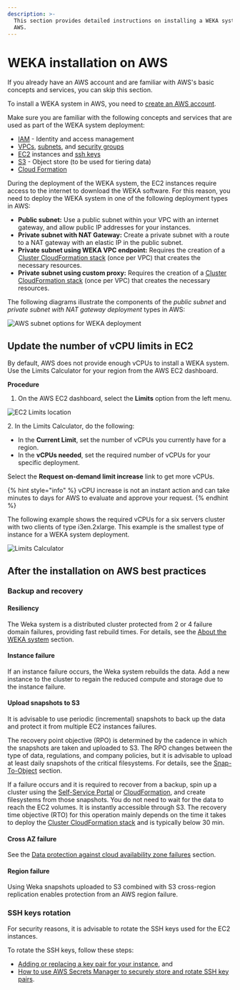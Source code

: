 ```yaml
---
description: >-
  This section provides detailed instructions on installing a WEKA system on
  AWS.
---
```


# WEKA installation on AWS

If you already have an AWS account and are familiar with AWS's basic concepts and services, you can skip this section.

To install a WEKA system in AWS, you need to [create an AWS account](https://aws.amazon.com/account/).

Make sure you are familiar with the following concepts and services that are used as part of the WEKA system deployment:

* [IAM](https://docs.aws.amazon.com/IAM/latest/UserGuide/introduction.html) - Identity and access management
* [VPCs](https://docs.aws.amazon.com/vpc/latest/userguide/what-is-amazon-vpc.html), [subnets](https://docs.aws.amazon.com/vpc/latest/userguide/VPC\_Subnets.html), and [security groups](https://docs.aws.amazon.com/vpc/latest/userguide/VPC\_SecurityGroups.html)
* [EC2](https://aws.amazon.com/documentation/ec2/) instances and [ssh keys](https://docs.aws.amazon.com/AWSEC2/latest/UserGuide/ec2-key-pairs.html)
* [S3](https://docs.aws.amazon.com/AmazonS3/latest/dev/Introduction.html) - Object store (to be used for tiering data)
* [Cloud Formation](https://aws.amazon.com/documentation/cloudformation/)

During the deployment of the WEKA system, the EC2 instances require access to the internet to download the WEKA software. For this reason, you need to deploy the WEKA system in one of the following deployment types in AWS:

* **Public subnet:** Use a public subnet within your VPC with an internet gateway, and allow public IP addresses for your instances.
* **Private subnet with NAT Gateway:** Create a private subnet with a route to a NAT gateway with an elastic IP in the public subnet.
* **Private subnet using WEKA VPC endpoint:** Requires the creation of a [Cluster CloudFormation stack](self-service-portal.md#cluster-cloudformation-stack) (once per VPC) that creates the necessary resources.
* **Private subnet using custom proxy:** Requires the creation of a [Cluster CloudFormation stack](self-service-portal.md#cluster-cloudformation-stack) (once per VPC) that creates the necessary resources.

The following diagrams illustrate the components of the _public subnet_ and _private subnet with NAT gateway deployment_ types in AWS:

![AWS subnet options for WEKA deployment](../../.gitbook/assets/aws\_vpc\_layout1.png)

## Update the number of vCPU limits in EC2

By default, AWS does not provide enough vCPUs to install a WEKA system. Use the Limits Calculator for your region from the AWS EC2 dashboard.

**Procedure**

1. On the AWS EC2 dashboard, select the **Limits** option from the left menu.

![EC2 Limits location](../../.gitbook/assets/wmng\_ec2\_limits.png)

2\. In the Limits Calculator, do the following:

* In the **Current Limit**, set the number of vCPUs you currently have for a region.
* In the **vCPUs needed**, set the required number of vCPUs for your specific deployment.

Select the **Request on-demand limit increase** link to get more vCPUs.

{% hint style="info" %}
vCPU increase is not an instant action and can take minutes to days for AWS to evaluate and approve your request.
{% endhint %}

The following example shows the required vCPUs for a six servers cluster with two clients of type i3en.2xlarge. This example is the smallest type of instance for a WEKA system deployment.

![Limits Calculator](../../.gitbook/assets/wmng\_limit\_calc.png)

## After the installation on AWS best practices&#x20;

### Backup and recovery

#### Resiliency

The Weka system is a distributed cluster protected from 2 or 4 failure domain failures, providing fast rebuild times. For details, see the [About the WEKA system](../../overview/about.md) section.

#### Instance failure

If an instance failure occurs, the Weka system rebuilds the data. Add a new instance to the cluster to regain the reduced compute and storage due to the instance failure.

#### Upload snapshots to S3

It is advisable to use periodic (incremental) snapshots to back up the data and protect it from multiple EC2 instances failures.

The recovery point objective (RPO) is determined by the cadence in which the snapshots are taken and uploaded to S3. The RPO changes between the type of data, regulations, and company policies, but it is advisable to upload at least daily snapshots of the critical filesystems. For details, see the [Snap-To-Object](../../fs/snap-to-obj/) section.

If a failure occurs and it is required to recover from a backup, spin up a cluster using the [Self-Service Portal](self-service-portal.md) or [CloudFormation](cloudformation.md), and create filesystems from those snapshots. You do not need to wait for the data to reach the EC2 volumes. It is instantly accessible through S3. The recovery time objective (RTO) for this operation mainly depends on the time it takes to deploy the [Cluster CloudFormation stack](self-service-portal.md#cluster-cloudformation-stack) and is typically below 30 min.

#### Cross AZ failure

See the [Data protection against cloud availability zone failures](../../fs/snap-to-obj/#data-protection-against-cloud-availability-zone-failures) section.&#x20;

#### Region failure

Using Weka snapshots uploaded to S3 combined with S3 cross-region replication enables protection from an AWS region failure.

### SSH keys rotation

For security reasons, it is advisable to rotate the SSH keys used for the EC2 instances.&#x20;

To rotate the SSH keys, follow these steps:&#x20;

* [Adding or replacing a key pair for your instance](https://docs.aws.amazon.com/AWSEC2/latest/UserGuide/ec2-key-pairs.html#replacing-key-pair), and
* [How to use AWS Secrets Manager to securely store and rotate SSH key pairs](https://aws.amazon.com/blogs/security/how-to-use-aws-secrets-manager-securely-store-rotate-ssh-key-pairs/).

